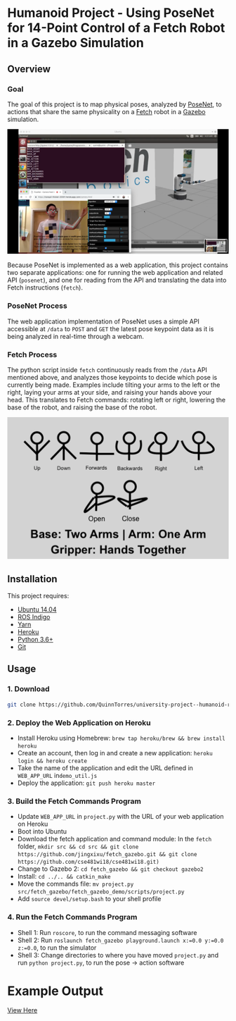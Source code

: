 # Humanoid Project - Using PoseNet for 14-Point Control of a Fetch Robot in a Gazebo Simulation

## Overview

### Goal

The goal of this project is to map physical poses, analyzed by [PoseNet](https://github.com/tensorflow/tfjs-models/tree/master/posenet), to actions that share the same physicality on a [Fetch](https://fetchrobotics.com/) robot in a [Gazebo](https://gazebosim.org/) simulation.

![Example](example.png)

Because PoseNet is implemented as a web application, this project contains two separate applications: one for running the web application and related API (`posenet`), and one for reading from the API and translating the data into Fetch instructions (`fetch`).

### PoseNet Process

The web application implementation of PoseNet uses a simple API accessible at `/data` to `POST` and `GET` the latest pose keypoint data as it is being analyzed in real-time through a webcam.

### Fetch Process

The python script inside `fetch` continuously reads from the `/data` API mentioned above, and analyzes those keypoints to decide which pose is currently being made. Examples include tilting your arms to the left or the right, laying your arms at your side, and raising your hands above your head. This translates to Fetch commands: rotating left or right, lowering the base of the robot, and raising the base of the robot.

![Instructions](posenet/Instructions.png)

## Installation

This project requires:
- [Ubuntu 14.04](http://releases.ubuntu.com/14.04/)
- [ROS Indigo](http://wiki.ros.org/indigo)
- [Yarn](https://classic.yarnpkg.com/en/)
- [Heroku](https://dashboard.heroku.com/apps)
- [Python 3.6+](https://www.python.org/)
- [Git](https://git-scm.com/)

## Usage

### 1. Download

```bash
git clone https://github.com/QuinnTorres/university-project--humanoid-robots && cd university-project--humanoid-robots
```

### 2. Deploy the Web Application on Heroku

- Install Heroku using Homebrew: `brew tap heroku/brew && brew install heroku`
- Create an account, then log in and create a new application: `heroku login && heroku create`
- Take the name of the application and edit the URL defined in `WEB_APP_URL` in`demo_util.js`
- Deploy the application: `git push heroku master`

### 3. Build the Fetch Commands Program

- Update `WEB_APP_URL` in `project.py` with the URL of your web application on Heroku
- Boot into Ubuntu
- Download the fetch application and command module: In the `fetch` folder, `mkdir src && cd src && git clone https://github.com/jingxixu/fetch_gazebo.git && git clone https://github.com/cse481wi18/cse481wi18.git)`
- Change to Gazebo 2: `cd fetch_gazebo && git checkout gazebo2`
- Install: `cd ../.. && catkin_make`
- Move the commands file: `mv project.py src/fetch_gazebo/fetch_gazebo_demo/scripts/project.py`
- Add `source devel/setup.bash` to your shell profile

### 4. Run the Fetch Commands Program

- Shell 1: Run `roscore`, to run the command messaging software
- Shell 2: Run `roslaunch fetch_gazebo playground.launch x:=0.0 y:=0.0 z:=0.0`, to run the simulator
- Shell 3: Change directories to where you have moved `project.py` and run `python project.py`, to run the pose -> action software

# Example Output

[View Here](https://youtu.be/zh1kHpN14JA)